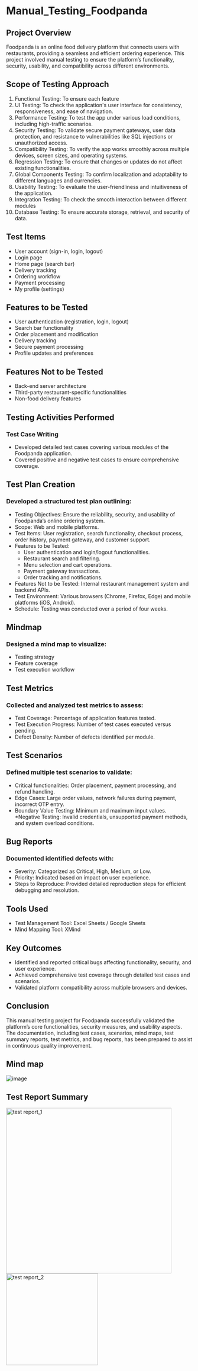 
# Manual_Testing_Foodpanda
## Project Overview
Foodpanda is an online food delivery platform that connects users with restaurants, providing a seamless and efficient ordering experience. This project involved manual testing to ensure the platform’s functionality, security, usability, and compatibility across different environments.

## Scope of Testing Approach
1. Functional Testing: To ensure each feature
2. UI Testing: To check the application's user interface for consistency, responsiveness, and
ease of navigation.
3. Performance Testing: To test the app under various load conditions, including high-traffic
scenarios.
4. Security Testing: To validate secure payment gateways, user data protection, and resistance
to vulnerabilities like SQL injections or unauthorized access.
5. Compatibility Testing: To verify the app works smoothly across multiple devices, screen
sizes, and operating systems.
6. Regression Testing: To ensure that changes or updates do not affect existing functionalities.
7. Global Components Testing: To confirm localization and adaptability to different
languages and currencies.
8. Usability Testing: To evaluate the user-friendliness and intuitiveness of the application.
9. Integration Testing: To check the smooth interaction between different modules
10. Database Testing: To ensure accurate storage, retrieval, and security of data.

## Test Items
 * User account (sign-in, login, logout)
 * Login page
 * Home page (search bar)
 * Delivery tracking
 * Ordering workflow
 * Payment processing
 * My profile (settings)

## Features to be Tested
 * User authentication (registration, login, logout)
 * Search bar functionality
 * Order placement and modification
 * Delivery tracking
 * Secure payment processing
 * Profile updates and preferences

## Features Not to be Tested
 * Back-end server architecture
 * Third-party restaurant-specific functionalities
 * Non-food delivery features

## Testing Activities Performed

### Test Case Writing
 * Developed detailed test cases covering various modules of the Foodpanda application.
 * Covered positive and negative test cases to ensure comprehensive coverage.

## Test Plan Creation
### Developed a structured test plan outlining:
 * Testing Objectives: Ensure the reliability, security, and usability of Foodpanda’s online ordering system.
 * Scope: Web and mobile platforms.
 * Test Items: User registration, search functionality, checkout process, order history, payment gateway, and customer support.
 * Features to be Tested:
    * User authentication and login/logout functionalities.
    * Restaurant search and filtering.
    * Menu selection and cart operations.
    * Payment gateway transactions.
    * Order tracking and notifications.
 * Features Not to be Tested: Internal restaurant management system and backend APIs.
 * Test Environment: Various browsers (Chrome, Firefox, Edge) and mobile platforms (iOS, Android).
 * Schedule: Testing was conducted over a period of four weeks.

## Mindmap
### Designed a mind map to visualize:
 * Testing strategy
 * Feature coverage
 * Test execution workflow

## Test Metrics
### Collected and analyzed test metrics to assess:
 * Test Coverage: Percentage of application features tested.
 * Test Execution Progress: Number of test cases executed versus pending.
 * Defect Density: Number of defects identified per module.

## Test Scenarios
### Defined multiple test scenarios to validate:
 * Critical functionalities: Order placement, payment processing, and refund handling.
 * Edge Cases: Large order values, network failures during payment, incorrect OTP entry.
 * Boundary Value Testing: Minimum and maximum input values.
 *Negative Testing: Invalid credentials, unsupported payment methods, and system overload conditions.

## Bug Reports
### Documented identified defects with:
 * Severity: Categorized as Critical, High, Medium, or Low.
 * Priority: Indicated based on impact on user experience.
 * Steps to Reproduce: Provided detailed reproduction steps for efficient debugging and resolution.


## Tools Used
 * Test Management Tool: Excel Sheets / Google Sheets
 * Mind Mapping Tool: XMind

## Key Outcomes
 * Identified and reported critical bugs affecting functionality, security, and user experience.
 * Achieved comprehensive test coverage through detailed test cases and scenarios.
 * Validated platform compatibility across multiple browsers and devices.


## Conclusion
This manual testing project for Foodpanda successfully validated the platform’s core functionalities, security measures, and usability aspects. The documentation, including test cases, scenarios, mind maps, test summary reports, test metrics, and bug reports, has been prepared to assist in continuous quality improvement.

## Mind map

![image](https://github.com/user-attachments/assets/14a25e01-6b99-4e60-87e7-4bb7f39e56c5)


## Test Report Summary

<img width="447" alt="test report_1" src="https://github.com/user-attachments/assets/cfeccad0-7c76-47f0-9cf9-5316d0df64ef" />
<img width="248" alt="test report_2" src="https://github.com/user-attachments/assets/80b95284-f63f-4cc5-b0ae-1d971a6dd744" />


